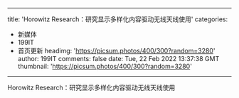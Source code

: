 
---
title: 'Horowitz Research：研究显示多样化内容驱动无线天线使用'
categories: 
 - 新媒体
 - 199IT
 - 首页更新
headimg: 'https://picsum.photos/400/300?random=3280'
author: 199IT
comments: false
date: Tue, 22 Feb 2022 13:37:38 GMT
thumbnail: 'https://picsum.photos/400/300?random=3280'
---

<div>   
Horowitz Research：研究显示多样化内容驱动无线天线使用  
</div>
            